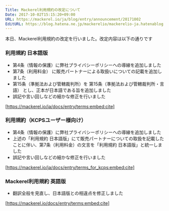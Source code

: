 ```yaml
---
Title: Mackerel利用規約の改定について
Date: 2017-10-02T15:15:20+09:00
URL: https://mackerel.io/ja/blog/entry/announcement/20171002
EditURL: https://blog.hatena.ne.jp/mackerelio/mackerelio-ja.hatenablog.mackerel.io/atom/entry/8599973812301335537
---
```


本日、Mackerel利用規約の改定を行いました。改定内容は以下の通りです

### 利用規約 日本語版

- 第4条（情報の保護）に弊社プライバシーポリシーへの導線を追加しました
- 第7条（利用料金） に販売パートナーによる取扱いについての記載を追加しました
- 第15条（準拠法および管轄裁判所）を 第15条（準拠法および管轄裁判所・言語） とし、正本が日本語である旨を追加しました
- 誤記や言い回しなどの細かな修正を行いました

[https://mackerel.io/ja/docs/entry/terms:embed:cite]

### 利用規約（KCPSユーザー様向け）

- 第4条（情報の保護）に弊社プライバシーポリシーへの導線を追加しました
- 上述の「利用規約 日本語版」にて販売パートナーについての取扱を記載したことに伴い、第7条（利用料金）の文言を「利用規約 日本語版」と統一しました
- 誤記や言い回しなどの細かな修正を行いました

[https://mackerel.io/ja/docs/entry/terms_for_kcps:embed:cite]

### Mackerel利用規約 英語版

- 翻訳全般を見直し、日本語版との相違点を修正しました

[https://mackerel.io/docs/entry/terms:embed:cite]

